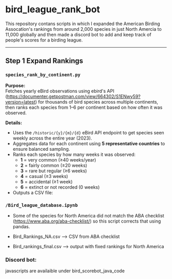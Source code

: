 # bird_league_rank_bot
This repository contans scripts in which I expanded the American Birding Assocation's rankings from around 2,000 species in just North Amercia to 11,000 globally and then made a discord bot to add and keep track of people's scores for a birding league.

---

## Step 1 Expand Rankings

### `species_rank_by_continent.py`

**Purpose:**  
Fetches yearly eBird observations using ebird's API (https://documenter.getpostman.com/view/664302/S1ENwy59?version=latest) for thousands of bird species across multiple continents, then ranks each species from 1–6 per continent based on how often it was observed.

**Details:**
- Uses the `/historic/{y}/{m}/{d}` eBird API endpoint to get species seen weekly across the entire year (2023).
- Aggregates data for each continent using **5 representative countries** to ensure balanced sampling.
- Ranks each species by how many weeks it was observed:
  - **1** = very common (≥40 weeks/year)
  - **2** = fairly common (≥20 weeks)
  - **3** = rare but regular (≥6 weeks)
  - **4** = casual (≥3 weeks)
  - **5** = accidental (≥1 week)
  - **6** = extinct or not recorded (0 weeks)
- Outputs a CSV file:  

### `/Bird_league_database.ipynb`
- Some of the species for North America did not match the ABA checklist (https://www.aba.org/aba-checklist/) so this script corrects that using pandas.

- Bird_Rankings_NA.csv --> CSV from ABA checklist
- Bird_rankings_final.csv --> output with fixed rankings for North America


### Discord bot: 
javascripts are availaible under bird_scorebot_java_code
